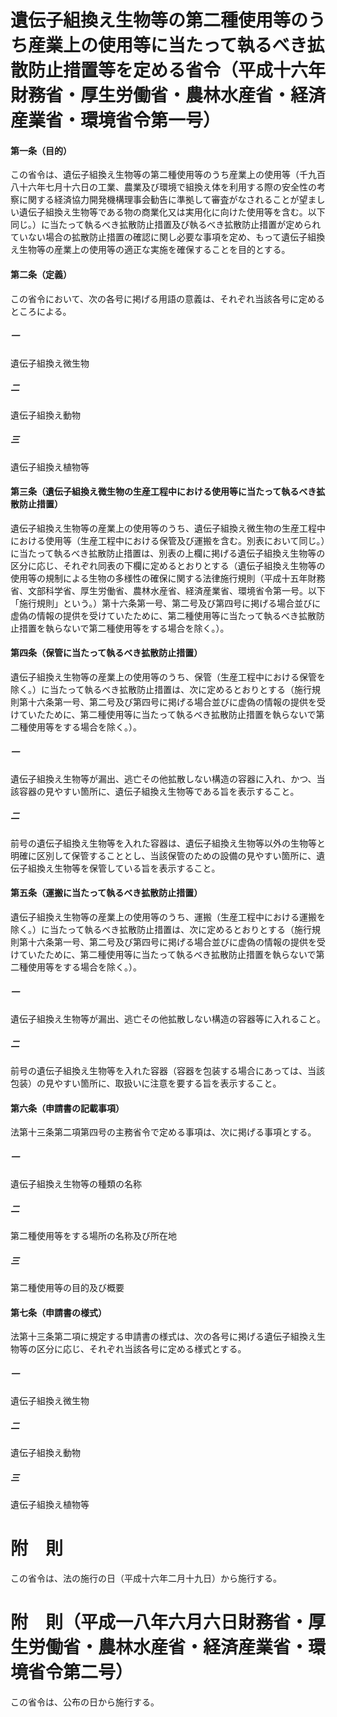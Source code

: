 # 遺伝子組換え生物等の第二種使用等のうち産業上の使用等に当たって執るべき拡散防止措置等を定める省令（平成十六年財務省・厚生労働省・農林水産省・経済産業省・環境省令第一号）
#### 第一条（目的）
この省令は、遺伝子組換え生物等の第二種使用等のうち産業上の使用等（千九百八十六年七月十六日の工業、農業及び環境で組換え体を利用する際の安全性の考察に関する経済協力開発機構理事会勧告に準拠して審査がなされることが望ましい遺伝子組換え生物等である物の商業化又は実用化に向けた使用等を含む。以下同じ。）に当たって執るべき拡散防止措置及び執るべき拡散防止措置が定められていない場合の拡散防止措置の確認に関し必要な事項を定め、もって遺伝子組換え生物等の産業上の使用等の適正な実施を確保することを目的とする。
#### 第二条（定義）
この省令において、次の各号に掲げる用語の意義は、それぞれ当該各号に定めるところによる。
##### 一
遺伝子組換え微生物
##### 二
遺伝子組換え動物
##### 三
遺伝子組換え植物等
#### 第三条（遺伝子組換え微生物の生産工程中における使用等に当たって執るべき拡散防止措置）
遺伝子組換え生物等の産業上の使用等のうち、遺伝子組換え微生物の生産工程中における使用等（生産工程中における保管及び運搬を含む。別表において同じ。）に当たって執るべき拡散防止措置は、別表の上欄に掲げる遺伝子組換え生物等の区分に応じ、それぞれ同表の下欄に定めるとおりとする（遺伝子組換え生物等の使用等の規制による生物の多様性の確保に関する法律施行規則（平成十五年財務省、文部科学省、厚生労働省、農林水産省、経済産業省、環境省令第一号。以下「施行規則」という。）第十六条第一号、第二号及び第四号に掲げる場合並びに虚偽の情報の提供を受けていたために、第二種使用等に当たって執るべき拡散防止措置を執らないで第二種使用等をする場合を除く。）。
#### 第四条（保管に当たって執るべき拡散防止措置）
遺伝子組換え生物等の産業上の使用等のうち、保管（生産工程中における保管を除く。）に当たって執るべき拡散防止措置は、次に定めるとおりとする（施行規則第十六条第一号、第二号及び第四号に掲げる場合並びに虚偽の情報の提供を受けていたために、第二種使用等に当たって執るべき拡散防止措置を執らないで第二種使用等をする場合を除く。）。
##### 一
遺伝子組換え生物等が漏出、逃亡その他拡散しない構造の容器に入れ、かつ、当該容器の見やすい箇所に、遺伝子組換え生物等である旨を表示すること。
##### 二
前号の遺伝子組換え生物等を入れた容器は、遺伝子組換え生物等以外の生物等と明確に区別して保管することとし、当該保管のための設備の見やすい箇所に、遺伝子組換え生物等を保管している旨を表示すること。
#### 第五条（運搬に当たって執るべき拡散防止措置）
遺伝子組換え生物等の産業上の使用等のうち、運搬（生産工程中における運搬を除く。）に当たって執るべき拡散防止措置は、次に定めるとおりとする（施行規則第十六条第一号、第二号及び第四号に掲げる場合並びに虚偽の情報の提供を受けていたために、第二種使用等に当たって執るべき拡散防止措置を執らないで第二種使用等をする場合を除く。）。
##### 一
遺伝子組換え生物等が漏出、逃亡その他拡散しない構造の容器等に入れること。
##### 二
前号の遺伝子組換え生物等を入れた容器（容器を包装する場合にあっては、当該包装）の見やすい箇所に、取扱いに注意を要する旨を表示すること。
#### 第六条（申請書の記載事項）
法第十三条第二項第四号の主務省令で定める事項は、次に掲げる事項とする。
##### 一
遺伝子組換え生物等の種類の名称
##### 二
第二種使用等をする場所の名称及び所在地
##### 三
第二種使用等の目的及び概要
#### 第七条（申請書の様式）
法第十三条第二項に規定する申請書の様式は、次の各号に掲げる遺伝子組換え生物等の区分に応じ、それぞれ当該各号に定める様式とする。
##### 一
遺伝子組換え微生物
##### 二
遺伝子組換え動物
##### 三
遺伝子組換え植物等
# 附　則
この省令は、法の施行の日（平成十六年二月十九日）から施行する。
# 附　則（平成一八年六月六日財務省・厚生労働省・農林水産省・経済産業省・環境省令第二号）
この省令は、公布の日から施行する。
